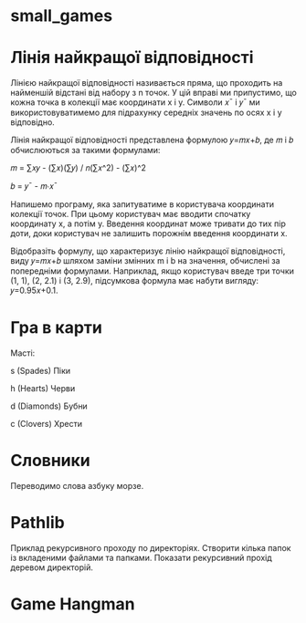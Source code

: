 # small_games
<h1>Лінія найкращої відповідності</h1>

<p>Лінією найкращої відповідності називається пряма, що проходить на найменшій відстані від набору з n точок. У цій вправі ми припустимо, що кожна точка в колекції має координати x і y. Символи 𝑥¯ і 𝑦¯ ми використовуватимемо для підрахунку середніх значень по осях x і y відповідно.</p>

<p>Лінія найкращої відповідності представлена формулою 𝑦=𝑚𝑥+𝑏, де 𝑚 і 𝑏 обчислюються за такими формулами:</p>

<p>𝑚 = ∑𝑥𝑦 - (∑𝑥)(∑𝑦) / 𝑛(∑𝑥^2) - (∑𝑥)^2</p>
<p>𝑏 = 𝑦¯ - 𝑚⋅𝑥¯</p>

<p>Напишемо програму, яка запитуватиме в користувача координати колекції точок. При цьому користувач має вводити спочатку координату x, а потім y. Введення координат може тривати до тих пір доти, доки користувач не залишить порожнім введення координати x.</p>

<p>Відобразіть формулу, що характеризує лінію найкращої відповідності, виду 𝑦=𝑚𝑥+𝑏 шляхом заміни змінних m і b на значення, обчислені за попередніми формулами. Наприклад, якщо користувач введе три точки (1, 1), (2, 2.1) і (3, 2.9), підсумкова формула має набути вигляду: 𝑦=0.95𝑥+0.1.</p>

<h1>Гра в карти</h1>
<p>Масті:</p>
<p>s (Spades) Піки</p>
<p>h (Hearts) Черви</p>
<p>d (Diamonds) Бубни</p>
<p>c (Clovers) Хрести</p>

<h1>Словники</h1>
<p>Переводимо слова азбуку морзе.</p>

<h1>Pathlib</h1>
<p>Приклад рекурсивного проходу по директоріях.
Створити кілька папок із вкладеними файлами та папками. Показати рекурсивний прохід деревом директорій.</p>

<h1>Game Hangman</h1>
